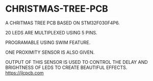 # CHRISTMAS-TREE-PCB
A CHRITMAS TREE PCB BASED ON STM32F030F4P6.

20 LEDS ARE MULTIPLEXED USING 5 PINS.

PROGRAMABLE USING SWIM FEATURE.

ONE PROXIMITY SENSOR IS ALSO GIVEN.

OUTPUT OF THIS SENSOR IS USED TO CONTROL THE DELAY AND BRIGHTNESS OF LEDS TO CREATE BEAUTIFUL EFFECTS.
https://jlcpcb.com
